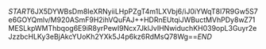 $START$6JX5DYWBsDm8IeXRNyiiLHpPZgT4m1LXVbj6/iJ0iYWqT8l7R9Gw5S7e6GOYQmlv/M920ASmF9H2ihVQuFAJ++HDRnEUtqiJWBuctMVhPDy8wZ71MESLkpWMThbqog6E9iR8yrPewI9Ncx7JklJvIHNwiduchKH039opL3Guyr2eJzzbcHLKy3eBjAkcYUoKh2YXk5J4p6kz6RdMsQ78Wg==$END$
